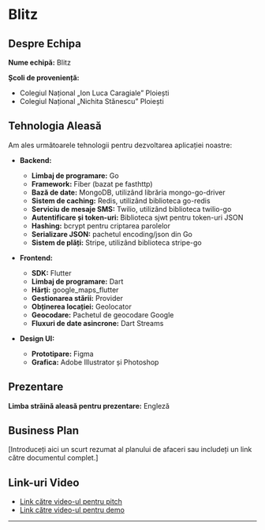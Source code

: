 # Blitz

## Despre Echipa

**Nume echipă:** Blitz

**Școli de proveniență:**
- Colegiul Național „Ion Luca Caragiale” Ploiești
- Colegiul Național „Nichita Stănescu” Ploiești

## Tehnologia Aleasă

Am ales următoarele tehnologii pentru dezvoltarea aplicației noastre:
- **Backend:**
  - **Limbaj de programare:** Go
  - **Framework:** Fiber (bazat pe fasthttp)
  - **Bază de date:** MongoDB, utilizând librăria mongo-go-driver
  - **Sistem de caching:** Redis, utilizând biblioteca go-redis
  - **Serviciu de mesaje SMS:** Twilio, utilizând biblioteca twilio-go
  - **Autentificare și token-uri:** Biblioteca sjwt pentru token-uri JSON
  - **Hashing:** bcrypt pentru criptarea parolelor
  - **Serializare JSON:** pachetul encoding/json din Go
  - **Sistem de plăți:** Stripe, utilizând biblioteca stripe-go

- **Frontend:**
  - **SDK:** Flutter
  - **Limbaj de programare:** Dart
  - **Hărți:** google_maps_flutter
  - **Gestionarea stării:** Provider
  - **Obținerea locației:** Geolocator
  - **Geocodare:** Pachetul de geocodare Google
  - **Fluxuri de date asincrone:** Dart Streams

- **Design UI:**
  - **Prototipare:** Figma
  - **Grafica:** Adobe Illustrator și Photoshop


## Prezentare

**Limba străină aleasă pentru prezentare:** Engleză

## Business Plan

[Introduceți aici un scurt rezumat al planului de afaceri sau includeți un link către documentul complet.]

## Link-uri Video

- [Link către video-ul pentru pitch](https://drive.google.com/drive/folder-link-sau-youtube-link)
- [Link către video-ul pentru demo](https://drive.google.com/drive/folder-link-sau-youtube-link)

---
